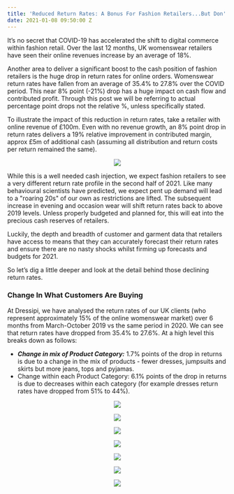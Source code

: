```yaml
---
title: 'Reduced Return Rates: A Bonus For Fashion Retailers...But Don''t Get Too Comfortable'
date: 2021-01-08 09:50:00 Z
---
```


It’s no secret that COVID-19 has accelerated the shift to digital commerce within fashion retail. Over the last 12 months, UK womenswear retailers have seen their online revenues increase by an average of 18%.

Another area to deliver a significant boost to the cash position of fashion retailers is the huge drop in return rates for online orders. Womenswear return rates have fallen from an average of 35.4% to 27.8% over the COVID period. This near 8% point (-21%) drop has a huge impact on cash flow and contributed profit. Through this post we will be referring to actual percentage point drops not the relative %,  unless specifically stated. 

To illustrate the impact of this reduction in return rates, take a retailer with online revenue of £100m. Even with no revenue growth, an 8% point drop in return rates delivers a 19% relative improvement in contributed margin, approx £5m of additional cash (assuming all distribution and return costs per return remained the same). <p style="text-align:center"><img style="margin-left: 0px" src ="/uploads/Returns%201.PNG"/></p>

While this is a well needed cash injection, we expect fashion retailers to see a very different return rate profile in the second half of 2021. Like many behavioural scientists have predicted, we expect pent up demand will lead to a "roaring 20s" of our own as restrictions are lifted. The subsequent increase in evening and occasion wear will shift return rates back to above 2019 levels. Unless properly budgeted and planned for, this will eat into the precious cash reserves of retailers.

Luckily, the depth and breadth of customer and garment data that retailers have access to means that they can accurately forecast their return rates and ensure there are no nasty shocks whilst firming up forecasts and budgets for 2021. 

So let’s dig a little deeper and look at the detail behind those declining return rates.

### Change In What Customers Are Buying

At Dressipi, we have analysed the return rates of our UK clients (who represent approximately 15% of the online womenswear market) over 6 months from March-October 2019 vs the same period in 2020. We can see that return rates have dropped from 35.4% to 27.6%. At a high level this breaks down as follows:

* ***Change in mix of Product Category:*** 1.7% points of the drop in returns is due to a change in the mix of products - fewer dresses, jumpsuits and skirts but more jeans, tops and pyjamas. 
* Change within each Product Category: 6.1% points of the drop in returns is due to decreases within each category (for example dresses return rates have dropped from 51% to 44%).


<p style="text-align:center"><img style="margin-left: 0px" src ="/uploads/Returns%202.PNG"/></p>



<p style="text-align:center"><img style="margin-left: 0px" src ="/uploads/Returns%203.PNG"/></p>



<p style="text-align:center"><img style="margin-left: 0px" src ="/uploads/Returns%204.PNG"/></p>



<p style="text-align:center"><img style="margin-left: 0px" src ="/uploads/Returns%205.PNG"/></p>



<p style="text-align:center"><img style="margin-left: 0px" src ="/uploads/Returns%206.PNG"/></p>



<p style="text-align:center"><img style="margin-left: 0px" src ="/uploads/Returns%207.PNG"/></p>



<p style="text-align:center"><img style="margin-left: 0px" src ="/uploads/Returns%208.PNG"/></p>

